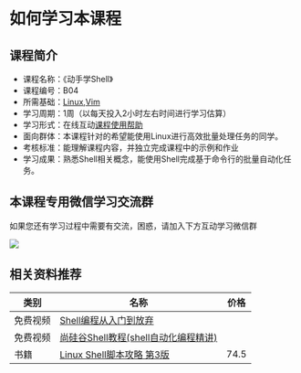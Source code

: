 # 如何学习本课程

## 课程简介

- 课程名称：《动手学Shell》
- 课程编号：B04
- 所需基础：[Linux](/linux),[Vim](/vim)
- 学习周期：1周（以每天投入2小时左右时间进行学习估算）
- 学习形式：在线互动[课程使用帮助](/aboutus/help.html)
- 面向群体：本课程针对的希望能使用Linux进行高效批量处理任务的同学。
- 考核标准：能理解课程内容，并独立完成课程中的示例和作业
- 学习成果：熟悉Shell相关概念，能使用Shell完成基于命令行的批量自动化任务。

## 本课程专用微信学习交流群 

如果您还有学习过程中需要有交流，困惑，请加入下方互动学习微信群

![](./images/qrcode.jpg)

## 相关资料推荐

| 类别     | 名称                                                         | 价格 |
| -------- | ------------------------------------------------------------ | ---- |
| 免费视频 | [Shell编程从入门到放弃](https://www.bilibili.com/video/BV1Ns411a7vx) |      |
| 免费视频 | [尚硅谷Shell教程(shell自动化编程精讲)](https://www.bilibili.com/video/BV1hW41167NW) |      |
| 书籍     | [Linux Shell脚本攻略 第3版](https://item.jd.com/12333268.html) | 74.5 |





